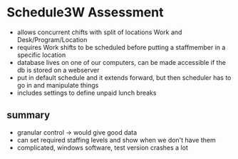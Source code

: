 # Schedule3W Assessment

- allows concurrent chifts with split of locations Work and Desk/Program/Location
- requires Work shifts to be scheduled before putting a staffmember in a specific location
- database lives on one of our computers, can be made accessible if the db is stored on a webserver
- put in default schedule and it extends forward, but then scheduler has to go in and manipulate things
- includes settings to define unpaid lunch breaks

## summary

- granular control -> would give good data
- can set required staffing levels and show when we don't have them
- complicated, windows software, test version crashes a lot
